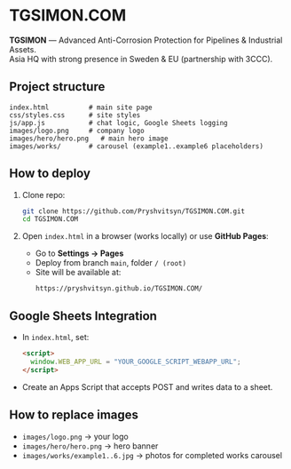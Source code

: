 # TGSIMON.COM

**TGSIMON** — Advanced Anti-Corrosion Protection for Pipelines & Industrial Assets.  
Asia HQ with strong presence in Sweden & EU (partnership with 3CCC).

## Project structure

```
index.html          # main site page
css/styles.css      # site styles
js/app.js           # chat logic, Google Sheets logging
images/logo.png     # company logo
images/hero/hero.png   # main hero image
images/works/       # carousel (example1..example6 placeholders)
```

## How to deploy

1. Clone repo:
   ```bash
   git clone https://github.com/Pryshvitsyn/TGSIMON.COM.git
   cd TGSIMON.COM
   ```

2. Open `index.html` in a browser (works locally) or use **GitHub Pages**:
   - Go to **Settings → Pages**
   - Deploy from branch `main`, folder `/ (root)`
   - Site will be available at:
     ```
     https://pryshvitsyn.github.io/TGSIMON.COM/
     ```

## Google Sheets Integration

- In `index.html`, set:
  ```html
  <script>
    window.WEB_APP_URL = "YOUR_GOOGLE_SCRIPT_WEBAPP_URL";
  </script>
  ```
- Create an Apps Script that accepts POST and writes data to a sheet.

## How to replace images

- `images/logo.png` → your logo
- `images/hero/hero.png` → hero banner
- `images/works/example1..6.jpg` → photos for completed works carousel
